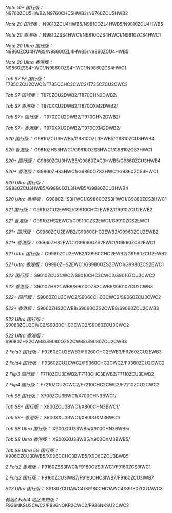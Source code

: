 *Note 10+ 国行版：*
N9760ZCU5HWB2/N9760CHC5HWB2/N9760ZCU5HWB2

*Note 20 国行版：*
N9810ZCU4HWB5/N9810OZL4HWB5/N9810ZCU4HWB5

*Note 20 香港版：*
N9810ZSS4HWC1/N9810OZS4HWC1/N9810ZCS4HWC1

*Note 20 Ultra 国行版：*
N9860ZCU4HWB5/N9860OZL4HWB5/N9860ZCU4HWB5

*Note 20 Ultra 香港版：*
N9860ZSS4HWC1/N9860OZS4HWC1/N9860ZCS4HWC1

*Tab S7 FE 国行版：*
T735CZCU2CWC2/T735CCHC2CWC2/T735CZCU2CWC2

*Tab S7 国行版：*
T870ZCU2DWB2/T870CHN2DWB2/

*Tab S7 香港版：*
T870XXU2DWB2/T870OXM2DWB2/

*Tab S7+ 国行版：*
T970ZCU2DWB2/T970CHN2DWB2/

*Tab S7+ 香港版：*
T970XXU2DWB2/T970OXM2DWB2/

*S20 国行版：*
G9810ZCU3HWB5/G9810OZL3HWB5/G9810ZCU3HWB4

*S20 香港版：*
G9810ZHS3HWC1/G9810OZS3HWC1/G9810ZCS3HWC1

*S20+ 国行版：*
G9860ZCU3HWB5/G9860ZAC3HWB5/G9860ZCU3HWB4

*S20+ 香港版：*
G9860ZHS3HWC1/G9860OZS3HWC1/G9860ZCS3HWC1

*S20 Ultra 国行版：*
G9880ZCU3HWB5/G9880OZL3HWB5/G9880ZCU3HWB4

*S20 Ultra 香港版：*
G9880ZHS3HWC1/G9880OZS3HWC1/G9880ZCS3HWC1

*S21 国行版：*
G9910ZCU2EWB2/G9910CHC2EWB2/G9910ZCU2EWB2

*S21 香港版：*
G9910ZHS2EWC1/G9910OZS2EWC1/G9910ZCS2EWC1

*S21+ 国行版：*
G9960ZCU2EWB2/G9960CHC2EWB2/G9960ZCU2EWB2

*S21+ 香港版：*
G9960ZHS2EWC1/G9960OZS2EWC1/G9960ZCS2EWC1

*S21 Ultra 国行版：*
G9980ZCU2EWB2/G9980CHC2EWB2/G9980ZCU2EWB2

*S21 Ultra 香港版：*
G9980ZHS2EWC1/G9980OZS2EWC1/G9980ZCS2EWC1

*S22 国行版：*
S9010ZCU3CWC2/S9010CHC3CWC2/S9010ZCU3CWC2

*S22 香港版：*
S9010ZHS2CWB8/S9010OZS2CWB8/S9010ZCU2CWB3

*S22+ 国行版：*
S9060ZCU3CWC2/S9060CHC3CWC2/S9060ZCU3CWC2

*S22+ 香港版：*
S9060ZHS2CWB8/S9060OZS2CWB8/S9060ZCU2CWB3

*S22 Ultra 国行版：*
S9080ZCU3CWC2/S9080CHC3CWC2/S9080ZCU3CWC2

*S22 Ultra 香港版：*
S9080ZHS2CWB8/S9080OZS2CWB8/S9080ZCU2CWB3

*Z Fold3 国行版：*
F9260ZCU2EWB3/F9260CHC2EWB3/F9260ZCU2EWB3

*Z Fold4 国行版：*
F9360ZCU2CWC2/F9360CHC2CWC2/F9360ZCU2CWC2

*Z Flip3 国行版：*
F7110ZCU3EWB2/F7110CHC3EWB2/F7110ZCU3EWB2

*Z Flip4 国行版：*
F7210ZCU2CWC2/F7210CHC2CWC2/F7210ZCU2CWC2

*Tab S8 国行版：*
X700ZCU3BWC1/X700CHN3BWC1/

*Tab S8+ 国行版：*
X800ZCU3BWC1/X800CHN3BWC1/

*Tab S8+ 香港版：*
X800XXU3BWC1/X800OXM3BWC1/

*Tab S8 Ultra 国行版：*
X900ZCU3BWB5/X900CHN3BWB5/

*Tab S8 Ultra 香港版：*
X900XXU3BWB5/X900OXM3BWB5/

*Tab S8 Ultra 5G 国行版：*
X906CZCU3BWB5/X906CCHC3BWB5/X906CZCU3BWB5

*Z Fold2 香港版：*
F9160ZSS3IWC1/F9160OZS3IWC1/F9160ZCS3IWC1

*Z Fold2 国行版：*
F9160ZCU3IWB7/F9160CHC3IWB7/F9160ZCU3IWB7

*S23 Ultra 国行版：*
S9180ZCU1AWC4/S9180CHC1AWC4/S9180ZCU1AWC3

*韩版Z Fold4 地区未知版：*
F936NKSU2CWC2/F936NOKR2CWC2/F936NKSU2CWC2

